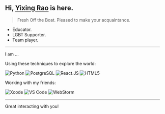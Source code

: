 <head>
  <link rel="stylesheet" href="https://cdn.jsdelivr.net/npm/@fortawesome/fontawesome-free/css/all.min.css">
</head>

## Hi, [Yixing Rao](https://github.com/moirao) is here.

> Fresh Off the Boat. Pleased to make your acquaintance.

- Educator.
- LGBT Supporter.
- Team player.


---

I am ...

Using these techniques to explore the world:

![Python](https://img.shields.io/badge/-Python-375A81?style=flat-square&logo=Python&logoColor=default)
![PostgreSQL](https://img.shields.io/badge/-PostgreSQL-29597F?style=flat-square&logo=PostgreSQL&logoColor=default)
![React.JS](https://img.shields.io/badge/-React.js-35495c?&style=flat-square&logo=React&logoColor=default)
![HTML5](https://img.shields.io/badge/-HTML5-E34F26?style=flat-square&logo=HTML5&logoColor=white)

Working with my friends:

![Xcode](https://img.shields.io/badge/-Xcode-1575F9?style=flat-square&logo=Xcode&logoColor=white)
![VS Code](https://img.shields.io/badge/-VS%20Code-007ACC?style=flat-square&logo=Visual%20Studio%20Code&logoColor=white)
![WebStorm](https://img.shields.io/badge/-WebStorm-51A5DD?style=flat-square&logo=Webstorm&logoColor=default)

---

Great interacting with you!
